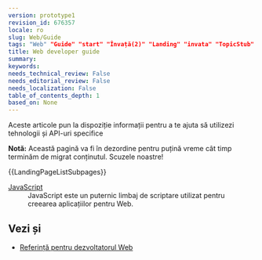```yaml
---
version: prototype1
revision_id: 676357
locale: ro
slug: Web/Guide
tags: "Web" "Guide" "start" "Învață(2)" "Landing" "invata" "TopicStub" "NeedsTranslation"
title: Web developer guide
summary: 
keywords: 
needs_technical_review: False
needs_editorial_review: False
needs_localization: False
table_of_contents_depth: 1
based_on: None
---
```

<p>Aceste articole pun la dispoziție informații pentru a te ajuta să utilizezi tehnologii și API-uri specifice</p>
<div class="note">
 <p><strong>Notă:</strong> Această pagină va fi în dezordine pentru puțină vreme cât timp terminăm de migrat conținutul. Scuzele noastre!</p>
</div>
<div>
 {{LandingPageListSubpages}}</div>
<dl>
 <dt>
  <a href="/ro-RO/docs/JavaScript" title="/ro-RO/docs/JavaScript">JavaScript</a></dt>
 <dd>
  JavaScript este un puternic limbaj de scriptare utilizat pentru creearea aplicațiilor pentru Web.</dd>
</dl>
<h2 id="See_also">Vezi și</h2>
<ul>
 <li><a href="/ro-RO/docs/Web/Reference" title="/ro-RO/docs/Web/Reference">Referință pentru dezvoltatorul Web</a></li>
</ul>

